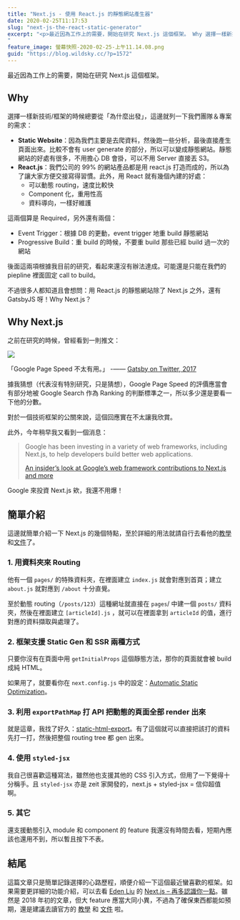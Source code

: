 ```yaml
---
title: "Next.js - 使用 React.js 的靜態網站產生器"
date: 2020-02-25T11:17:53
slug: "next-js-the-react-static-generator"
excerpt: "<p>最近因為工作上的需要，開始在研究 Next.js 這個框架。 Why 選擇一樣新技術/框架的時候總要從「為什麼&#8230;</p>
"
feature_image: 螢幕快照-2020-02-25-上午11.14.08.png
guid: "https://blog.wildsky.cc/?p=1572"
---
```

最近因為工作上的需要，開始在研究 Next.js 這個框架。

Why
---

選擇一樣新技術/框架的時候總要從「為什麼出發」，這邊就列一下我們團隊＆專案的需求：

*   **Static Website**：因為我們主要是去爬資料，然後跑一些分析，最後直接產生頁面出來。比較不會有 user generate 的部分，所以可以變成靜態網站。靜態網站的好處有很多，不用擔心 DB 會掛，可以不用 Server 直接丟 S3。
*   **React.js**：我們公司的 99% 的網站產品都是用 react.js 打造而成的，所以為了讓大家方便交接寫得習慣。此外，用 React 就有幾個內建的好處：
    *   可以動態 routing，速度比較快
    *   Component 化，重用性高
    *   資料導向，一樣好維護

這兩個算是 Required，另外還有兩個：

*   Event Trigger：根據 DB 的更動，event trigger 地重 build 靜態網站
*   Progressive Build：重 build 的時候，不要重 build 那些已經 build 過一次的網站

後面這兩項根據我目前的研究，看起來還沒有辦法達成。可能還是只能在我們的 piepline 裡面固定 call to build。

不過很多人都知道且會想問：用 React.js 的靜態網站除了 Next.js 之外，還有 GatsbyJS 呀！Why Next.js？

Why Next.js
-----------

之前在研究的時候，曾經看到一則推文：

[![](/images/螢幕快照-2020-02-25-上午10.19.56-1024x665.png)](https://twitter.com/gatsbyjs/status/929922732870983680)

「Google Page Speed 不太有用。」 -—— [Gatsby on Twitter, 2017](https://twitter.com/gatsbyjs/status/929922732870983680)

據我猜想（代表沒有特別研究，只是猜想），Google Page Speed 的評價應當會有部分地被 Google Search 作為 Ranking 的判斷標準之一，所以多少還是要看一下他的分數。

對於一個技術框架的公關來說，這個回應實在不太讓我欣賞。

此外，今年稍早我又看到一個消息：

> Google has been investing in a variety of web frameworks, including Next.js, to help developers build better web applications.
>
> [An insider’s look at Google’s web framework contributions to Next.js and more](https://www.techrepublic.com/article/insiders-look-at-googles-web-framework-contributions-to-next-js-and-more/)

Google 來投資 Next.js 欸，我還不用爆！

簡單介紹
----

這邊就簡單介紹一下 Next.js 的幾個特點，至於詳細的用法就請自行去看他的[教學](https://nextjs.org/learn/basics/getting-started)和[文件](https://nextjs.org/docs/getting-started)了。

### 1\. 用資料夾來 Routing

他有一個 `pages/` 的特殊資料夾，在裡面建立 `index.js` 就會對應到首頁；建立 `about.js` 就對應到 `/about` 十分直覺。

至於動態 routing（`/posts/123`）這種網址就直接在 `pages`/ 中建一個 `posts/` 資料夾，然後在裡面建立 `[articleId].js` ，就可以在裡面拿到 `articleId` 的值，進行對應的資料擷取與處理了。

### 2\. 框架支援 Static Gen 和 SSR 兩種方式

只要你沒有在頁面中用 `getInitialProps` 這個靜態方法，那你的頁面就會被 build 成純 HTML。

如果用了，就要看你在 `next.config.js` 中的設定：[Automatic Static Optimization](https://nextjs.org/learn/excel/automatic-static-optimization/finally)。

### 3\. 利用 `exportPathMap` 打 API 把動態的頁面全部 render 出來

就是這章，我找了好久：[static-html-export](https://nextjs.org/learn/excel/static-html-export)。有了這個就可以直接把該打的資料先打一打，然後把整個 routing tree 都 gen 出來。

### 4\. 使用 `styled-jsx`

我自己很喜歡這種寫法，雖然他也支援其他的 CSS 引入方式，但用了一下覺得十分稱手。且 `styled-jsx` 亦是 zeit 家開發的，next.js + styled-jsx = 信仰超值啊。

### 5\. 其它

還支援動態引入 module 和 component 的 feature 我還沒有時間去看，短期內應該也還用不到，所以暫且按下不表。

結尾
--

這篇文章只是簡單記錄選擇的心路歷程，順便介紹一下這個最近蠻喜歡的框架。如果需要更詳細的功能介紹，可以去看 [Eden Liu](https://eden-liu.com/) 的 [Next.js – 再多認識你一點](https://eden-liu.com/frontend/next-js-more/)。雖然是 2018 年初的文章，但大 feature 應當大同小異，不過為了確保東西都能如預期，還是建議去讀官方的 [教學](https://nextjs.org/learn/basics/getting-started) 和 [文件](https://nextjs.org/docs/getting-started) 啦。
